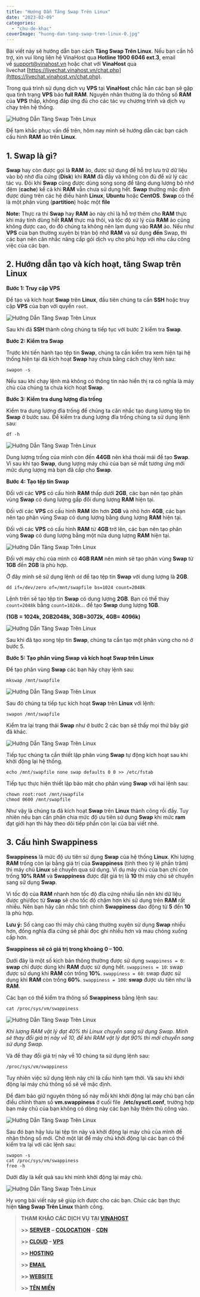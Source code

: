 ```yaml
---
title: "Hướng Dẫn Tăng Swap Trên Linux"
date: "2023-02-09"
categories: 
  - "chu-de-khac"
coverImage: "huong-dan-tang-swap-tren-linux-0.jpg"
---
```


Bài viết này sẽ hướng dẫn bạn cách **Tăng Swap Trên Linux**. Nếu bạn cần hỗ trợ, xin vui lòng liên hệ VinaHost qua **Hotline 1900 6046 ext.3**, email về [support@vinahost.vn](mailto:support@vinahost.vn) hoặc chat với **VinaHost** qua livechat [https://livechat.vinahost.vn/chat.php](https://livechat.vinahost.vn/chat.php).

Trong quá trình sử dụng dịch vụ **VPS** tại **VinaHost** chắc hẳn các bạn sẽ gặp qua tình trạng **VPS** báo **full RAM**. Nguyên nhân thường là do thông số **RAM** của **VPS** thấp, không đáp ứng đủ cho các tác vụ chương trình và dịch vụ chạy trên hệ thống.

![Hướng Dẫn Tăng Swap Trên Linux](images/huong-dan-tang-swap-tren-linux-1.png)

Để tạm khắc phục vấn đề trên, hôm nay mình sẽ hướng dẫn các bạn cách cấu hình **RAM** ảo trên **Linux**.

## 1\. Swap là gì?

**Swap** hay còn được gọi là **RAM** ảo, được sử dụng để hỗ trợ lưu trữ dữ liệu vào bộ nhớ đĩa cứng (**Disk**) khi **RAM** đã đầy và không còn đủ để xử lý các tác vụ. Đôi khi **Swap** cũng được dùng song song để tăng dung lượng bộ nhớ đệm (**cache**) kể cả khi **RAM** vẫn chưa sử dụng hết. **Swap** thường mặc định được dùng trên các hệ điều hành **Linux**, **Ubuntu** hoặc **CentOS**. **Swap** có thể là một phân vùng (**partition**) hoặc một **file**

**Note:** Thực ra thì **Swap** hay **RAM** ảo này chỉ là hỗ trợ thêm cho **RAM** thực khi máy tính dùng hết **RAM** thực mà thôi, và tốc độ xử lý của **RAM** ảo cũng không được cao, do đó chúng ta không nên lạm dụng vào **RAM** ảo. Nếu như **VPS** của bạn thường xuyên bị tràn bộ nhớ **RAM** và sử dụng **đến** Swap, thì các bạn nên cân nhắc nâng cấp gói dịch vụ cho phù hợp với nhu cầu công việc của các bạn.

## 2\. Hướng dẫn tạo và kích hoạt, tăng Swap trên Linux

**Bước 1: Truy cập VPS**

Để tạo và kích hoạt **Swap** trên **Linux**, đầu tiên chúng ta cần **SSH** hoặc truy cập **VPS** của bạn với quyền `root`.

![Hướng Dẫn Tăng Swap Trên Linux](images/huong-dan-tang-swap-tren-linux-2.jpg)

Sau khi đã **SSH** thành công chúng ta tiếp tục với bước 2 kiểm tra **Swap**.

**Bước 2: Kiểm tra Swap**

Trước khi tiến hành tạo tệp tin **Swap**, chúng ta cần kiểm tra xem hiện tại hệ thống hiện tại đã kích hoạt **Swap** hay chưa bằng cách chạy lệnh sau:

    swapon -s

Nếu sau khi chạy lệnh mà không có thông tin nào hiển thị ra có nghĩa là máy chủ của chúng ta chưa kích hoạt **Swap**.

**Bước 3: Kiểm tra dung lượng đĩa trống**

Kiểm tra dung lượng đĩa trống để chúng ta cân nhắc tạo dung lương tệp tin **Swap** ở bước sau. Để kiểm tra dung lượng đĩa trống chúng ta sử dụng lệnh sau:

    df -h

![Hướng Dẫn Tăng Swap Trên Linux](images/huong-dan-tang-swap-tren-linux-3.png)

Dung lượng trống của mình còn đến **44GB** nên khá thoải mái để tạo **Swap**. Vì sau khi tạo **Swap**, dung lượng máy chủ của bạn sẽ mất tương ứng mới mức dụng lượng mà bạn đã cấp cho **Swap**.

**Bước 4: Tạo tệp tin Swap**

Đối với các **VPS** có cấu hình **RAM** thấp dưới **2GB**, các bạn nên tạo phân vùng **Swap** có dung lượng gấp đôi dung lượng **RAM** hiện tại.

Đối với các **VPS** có cấu hình **RAM** lớn hơn **2GB** và nhỏ hơn **4GB**, các bạn nên tạo phân vùng Swap có dung lượng bằng dung lượng **RAM** hiện tại.

Đối với các **VPS** có cấu hình **RAM** từ **4GB** trở lên, các bạn nên tạo phân vùng **Swap** có dung lượng bằng một nửa dung lượng **RAM** hiện tại.

![Hướng Dẫn Tăng Swap Trên Linux](images/huong-dan-tang-swap-tren-linux-4.png)

Đối với máy chủ của mình có **4GB RAM** nên mình sẽ tạo phân vùng **Swap** từ **1GB** đến **2GB** là phù hợp.

Ở đây mình sẽ sử dụng lệnh `dd` để tạo tệp tin **Swap** với dung lượng là **2GB**.

    dd if=/dev/zero of=/mnt/swapfile bs=1024 count=2048k

Lệnh trên sẽ tạo tệp tin **Swap** có dung lượng **2GB**. Bạn có thể thay `count=2048k` bằng `count=1024k`… để tạo **Swap** dung lượng **1GB**.

**(1GB = 1024k, 2GB2048k, 3GB=3072k, 4GB= 4096k)**

![Hướng Dẫn Tăng Swap Trên Linux](images/huong-dan-tang-swap-tren-linux-5.png)

Sau khi đã tạo xong tệp tin **Swap**, chúng ta cần tạo một phân vùng cho nó ở bước 5.

**Bước 5: Tạo phân vùng Swap và kích hoạt Swap trên Linux**

Để tạo phân vùng **Swap** các bạn hãy chạy lệnh sau:

    mkswap /mnt/swapfile

![Hướng Dẫn Tăng Swap Trên Linux](images/huong-dan-tang-swap-tren-linux-6.png)

Sau đó chúng ta tiếp tục kích hoạt **Swap** trên **Linux** với lệnh:

    swapon /mnt/swapfile

Kiểm tra lại trạng thái **Swap** như ở bước 2 các bạn sẽ thấy mọi thứ bây giờ đã khác.

![Hướng Dẫn Tăng Swap Trên Linux](images/huong-dan-tang-swap-tren-linux-7.png)

Tiếp tục chúng ta cần thiết lập phân vùng **Swap** tự động kích hoạt sau khi khởi động lại hệ thống.

    echo /mnt/swapfile none swap defaults 0 0 >> /etc/fstab

Tiếp tục thực hiện thiết lập bảo mật cho phân vùng **Swap** với hai lệnh sau:

    chown root:root /mnt/swapfile
    chmod 0600 /mnt/swapfile

Như vậy là chúng ta đã kích hoạt **Swap** trên **Linux** thành công rồi đấy. Tuy nhiên nếu bạn cần phân chia mức độ ưu tiên sử dụng **Swap** khi mức **ram** đạt giới hạn thì hãy theo dõi tiếp phần còn lại của bài viết nhé.

## 3\. Cấu hình Swappiness

**Swappiness** là mức độ ưu tiên sử dụng **Swap** của hệ thống **Linux**. Khi lượng **RAM** trống còn lại bằng giá trị của **Swappiness** (tính theo tỷ lệ phần trăm) thì máy chủ **Linux** sẽ chuyển qua sử dụng. Ví dụ máy chủ của bạn chỉ còn trống **10% RAM** và **Swappiness** được đặt giá trị là **10** thì máy chủ sẽ chuyển sang sử dụng **Swap**.

Vì tốc độ của **RAM** nhanh hơn tốc độ đĩa cứng nhiều lần nên khi dữ liệu được ghi/đọc từ **Swap** sẽ cho tốc độ chậm hơn khi sử dụng trên **RAM** rất nhiều. Nên bạn hãy cân nhắc tinh chỉnh **Swappiness** dao động từ **5** đến **10** là phù hợp.

**Lưu ý:** Số càng cao thì máy chủ càng thường xuyên sử dụng **Swap** nhiều hơn, đồng nghĩa đĩa cứng sẽ phải đọc ghi nhiều hơn và mau chóng xuống cấp hơn.

**Swappiness sẽ có giá trị trong khoảng 0 – 100.**

Dưới đây là một số kịch bản thông thường được sử dụng `swappiness = 0`: **swap** chỉ được dùng khi **RAM** được sử dụng hết. `swappiness = 10`: swap được sử dụng khi **RAM** còn trống **10%**. `swappiness = 60`: swap được sử dụng khi **RAM** còn trống **60%**. `swappiness = 100`: **swap** được ưu tiên như là **RAM**.

Các bạn có thể kiểm tra thông số **Swappiness** bằng lệnh sau:

    cat /proc/sys/vm/swappiness

![Hướng Dẫn Tăng Swap Trên Linux](images/huong-dan-tang-swap-tren-linux-8.png)

_Khi lượng RAM vật lý đạt 40% thì Linux chuyển sang sử dụng Swap. Mính sẽ thay đổi giá trị này về 10, để khi RAM vật lý đạt 90% thì mới chuyển sang sử dụng Swap._

Và để thay đổi giá trị này về 10 chúng ta sử dụng lệnh sau:

    /proc/sys/vm/swappiness

Tuy nhiên việc sử dụng lệnh này chỉ là cấu hình tạm thời. Và sau khi khởi động lại máy chủ thông số sẽ về mặc định.

Để đảm bảo giữ nguyên thông số này mỗi khi khởi động lại máy chủ bạn cần điều chỉnh tham số **vm.swappiness** ở cuối file  **/etc/sysctl.conf**, trường hợp bạn máy chủ của bạn không có dòng này các bạn hãy thêm thủ công vào.

![Hướng Dẫn Tăng Swap Trên Linux](images/huong-dan-tang-swap-tren-linux-9.png)

Sau đó bạn hãy lưu lại tệp tin này và khởi động lại máy chủ của mình để nhận thông số mới. Chờ một lát để máy chủ khởi động lại các bạn có thể kiểm tra lại với các lệnh sau:

    swapon -s
    cat /proc/sys/vm/swappiness
    free -h

Dưới đây là kết quả sau khi mình khởi động lại máy chủ.

![Hướng Dẫn Tăng Swap Trên Linux](images/huong-dan-tang-swap-tren-linux-10.png)

Hy vọng bài viết này sẽ giúp ích được cho các bạn. Chúc các bạn thực hiện **tăng Swap Trên Linux** thành công.

> **THAM KHẢO CÁC DỊCH VỤ TẠI [VINAHOST](https://vinahost.vn/)**
> 
> **\>>** [**SERVER**](https://vinahost.vn/thue-may-chu-rieng/) **–** [**COLOCATION**](https://vinahost.vn/colocation.html) – [**CDN**](https://vinahost.vn/dich-vu-cdn-chuyen-nghiep)
> 
> **\>> [CLOUD](https://vinahost.vn/cloud-server-gia-re/) – [VPS](https://vinahost.vn/vps-ssd-chuyen-nghiep/)**
> 
> **\>> [HOSTING](https://vinahost.vn/wordpress-hosting)**
> 
> **\>> [EMAIL](https://vinahost.vn/email-hosting)**
> 
> **\>> [WEBSITE](http://vinawebsite.vn/)**
> 
> **\>> [TÊN MIỀN](https://vinahost.vn/ten-mien-gia-re/)**
